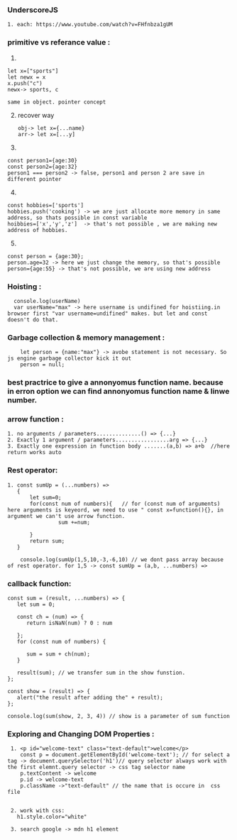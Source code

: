 ### UnderscoreJS
    1. each: https://www.youtube.com/watch?v=FHfnbza1gUM
    
    
    
### primitive vs referance value :
1.

    let x=["sports"]
    let newx = x
    x.push("c")
    newx-> sports, c
    
    same in object. pointer concept
    

2. recover way
        
       obj-> let x={...name}
       arr-> let x=[...y]
       
3.

    const person1={age:30}
    const person2={age:32}
    person1 === person2 -> false, person1 and person 2 are save in different pointer
    
    
4.

    const hobbies=['sports']
    hobbies.push('cooking') -> we are just allocate more memory in same address, so thats possible in const variable
    hoibbies=['x','y','z']  -> that's not possible , we are making new address of hobbies.
    
5.
 
    const person = {age:30};
    person.age=32 -> here we just change the memory, so that's possible
    person={age:55} -> that's not possible, we are using new address
    
    
 ### Hoisting :
 
      console.log(userName)
      var userName="max" -> here username is undifined for hoistiing.in browser first "var username=undifined" makes. but let and const doesn't do that.
      
      
  ### Garbage collection & memory management :
        let person = {name:"max"} -> avobe statement is not necessary. So js engine garbage collector kick it out
        person = null; 
        
 ### best practrice to give a annonyomus function name. because in erron option we can find annonyomus function name & linwe number.
 
 
 ### arrow function :
    1. no arguments / parameters..............() => {...}
    2. Exactly 1 argument / parameters.................arg => {...}
    3. Exactly one expression in function body .......(a,b) => a+b  //here return works auto
    
    
    
 ### Rest operator:
 
    1. const sumUp = (...numbers) =>
       {
           let sum=0;
           for(const num of numbers){   // for (const num of arguments) here arguments is keyeord, we need to use " const x=function(){}, in argument we can't use arrow function.
                    sum +=num;
           
           }
           return sum;
       }
       
        console.log(sumUp(1,5,10,-3,-6,10) // we dont pass array because of rest operator. for 1,5 -> const sumUp = (a,b, ...numbers) =>
        
        
### callback function:

    const sum = (result, ...numbers) => {
       let sum = 0;

       const ch = (num) => {
          return isNaN(num) ? 0 : num

       };
       for (const num of numbers) {

          sum = sum + ch(num);
       }

       result(sum); // we transfer sum in the show funstion.
    };

    const show = (result) => {
       alert("the result after adding the" + result);
    };

    console.log(sum(show, 2, 3, 4)) // show is a parameter of sum function
    
    
 
 
### Exploring and Changing DOM Properties :

    
     1. <p id="welcome-text" class="text-default">welcome</p>
        const p = document.getElementById('welcome-text'); // for select a tag -> document.querySelector('h1')// query selector always work with the first elemnt.query selector -> css tag selector name 
        p.textContent -> welcome
        p.id -> welcome-text
        p.className ->"text-default" // the name that is occure in  css file 
     
     
     2. work with css:
       h1.style.color="white"
       
     3. search google -> mdn h1 element 
   
